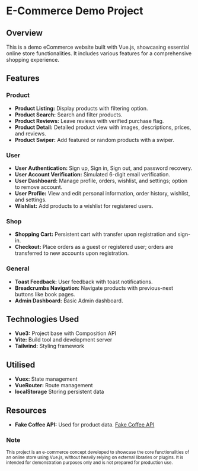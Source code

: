 # E-Commerce Demo Project

## Overview

This is a demo eCommerce website built with Vue.js, showcasing essential online store functionalities. It includes various features for a comprehensive shopping experience.

## Features

### Product
- **Product Listing:** Display products with filtering option.
- **Product Search:** Search and filter products.
- **Product Reviews:** Leave reviews with verified purchase flag.
- **Product Detail:** Detailed product view with images, descriptions, prices, and reviews.
- **Product Swiper:** Add featured or random products with a swiper.

### User
- **User Authentication:** Sign up, Sign in, Sign out, and password recovery.
- **User Account Verification:** Simulated 6-digit email verification.
- **User Dashboard:** Manage profile, orders, wishlist, and settings; option to remove account.
- **User Profile:** View and edit personal information, order history, wishlist, and settings.
- **Wishlist:** Add products to a wishlist for registered users.

### Shop
- **Shopping Cart:** Persistent cart with transfer upon registration and sign-in.
- **Checkout:** Place orders as a guest or registered user; orders are transferred to new accounts upon registration.

### General 
- **Toast Feedback:** User feedback with toast notifications.
- **Breadcrumbs Navigation:** Navigate products with previous-next buttons like book pages.
- **Admin Dashboard:** Basic Admin dashboard.

## Technologies Used

- **Vue3:** Project base with Composition API
- **Vite:** Build tool and development server
- **Tailwind:** Styling framework

## Utilised

- **Vuex:** State management
- **VueRouter:** Route management
- **localStorage** Storing persistent data

## Resources

- **Fake Coffee API:** Used for product data. [Fake Coffee API](https://fake-coffee-api.vercel.app/)


### Note
<sup>
This project is an e-commerce concept developed to showcase the core functionalities of an online store using Vue.js, without heavily relying on external libraries or plugins. It is intended for demonstration purposes only and is not prepared for production use.
</sup>